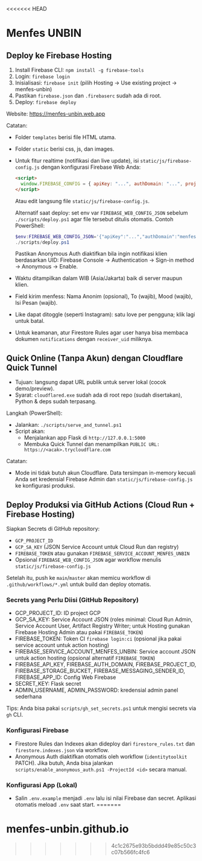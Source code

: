 <<<<<<< HEAD
# Menfes UNBIN

## Deploy ke Firebase Hosting

1. Install Firebase CLI: `npm install -g firebase-tools`
2. Login: `firebase login`
3. Inisialisasi: `firebase init` (pilih Hosting → Use existing project → menfes-unbin)
4. Pastikan `firebase.json` dan `.firebaserc` sudah ada di root.
5. Deploy: `firebase deploy`

Website: https://menfes-unbin.web.app

Catatan:
- Folder `templates` berisi file HTML utama.
- Folder `static` berisi css, js, dan images.
- Untuk fitur realtime (notifikasi dan live update), isi `static/js/firebase-config.js` dengan konfigurasi Firebase Web Anda:
  
  ```html
  <script>
    window.FIREBASE_CONFIG = { apiKey: "...", authDomain: "...", projectId: "...", appId:"..." }
  </script>
  ```
  
  Atau edit langsung file `static/js/firebase-config.js`.
  
  Alternatif saat deploy: set env var `FIREBASE_WEB_CONFIG_JSON` sebelum `./scripts/deploy.ps1` agar file tersebut ditulis otomatis.
  Contoh PowerShell:
  
  ```powershell
  $env:FIREBASE_WEB_CONFIG_JSON='{"apiKey":"...","authDomain":"menfes-unbin.firebaseapp.com","projectId":"menfes-unbin","storageBucket":"menfes-unbin.appspot.com","messagingSenderId":"...","appId":"..."}'
  ./scripts/deploy.ps1
  ```
  
  Pastikan Anonymous Auth diaktifkan bila ingin notifikasi klien berdasarkan UID: Firebase Console → Authentication → Sign-in method → Anonymous → Enable.
- Waktu ditampilkan dalam WIB (Asia/Jakarta) baik di server maupun klien.
- Field kirim menfess: Nama Anonim (opsional), To (wajib), Mood (wajib), Isi Pesan (wajib).
- Like dapat ditoggle (seperti Instagram): satu love per pengguna; klik lagi untuk batal.
- Untuk keamanan, atur Firestore Rules agar user hanya bisa membaca dokumen `notifications` dengan `receiver_uid` miliknya.

## Quick Online (Tanpa Akun) dengan Cloudflare Quick Tunnel

- Tujuan: langsung dapat URL publik untuk server lokal (cocok demo/preview).
- Syarat: `cloudflared.exe` sudah ada di root repo (sudah disertakan), Python & deps sudah terpasang.

Langkah (PowerShell):
- Jalankan: `./scripts/serve_and_tunnel.ps1`
- Script akan:
  - Menjalankan app Flask di `http://127.0.0.1:5000`
  - Membuka Quick Tunnel dan menampilkan `PUBLIC URL: https://<acak>.trycloudflare.com`

Catatan:
- Mode ini tidak butuh akun Cloudflare. Data tersimpan in-memory kecuali Anda set kredensial Firebase Admin dan `static/js/firebase-config.js` ke konfigurasi produksi.

## Deploy Produksi via GitHub Actions (Cloud Run + Firebase Hosting)

Siapkan Secrets di GitHub repository:
- `GCP_PROJECT_ID`
- `GCP_SA_KEY` (JSON Service Account untuk Cloud Run dan registry)
- `FIREBASE_TOKEN` atau gunakan `FIREBASE_SERVICE_ACCOUNT_MENFES_UNBIN`
- Opsional `FIREBASE_WEB_CONFIG_JSON` agar workflow menulis `static/js/firebase-config.js`

Setelah itu, push ke `main`/`master` akan memicu workflow di `.github/workflows/*.yml` untuk build dan deploy otomatis.

### Secrets yang Perlu Diisi (GitHub Repository)

- GCP_PROJECT_ID: ID project GCP
- GCP_SA_KEY: Service Account JSON (roles minimal: Cloud Run Admin, Service Account User, Artifact Registry Writer; untuk Hosting gunakan Firebase Hosting Admin atau pakai `FIREBASE_TOKEN`)
- FIREBASE_TOKEN: Token CI `firebase login:ci` (opsional jika pakai service account untuk action hosting)
- FIREBASE_SERVICE_ACCOUNT_MENFES_UNBIN: Service account JSON untuk action hosting (opsional alternatif `FIREBASE_TOKEN`)
- FIREBASE_API_KEY, FIREBASE_AUTH_DOMAIN, FIREBASE_PROJECT_ID, FIREBASE_STORAGE_BUCKET, FIREBASE_MESSAGING_SENDER_ID, FIREBASE_APP_ID: Config Web Firebase
- SECRET_KEY: Flask secret
- ADMIN_USERNAME, ADMIN_PASSWORD: kredensial admin panel sederhana

Tips: Anda bisa pakai `scripts/gh_set_secrets.ps1` untuk mengisi secrets via `gh` CLI.

### Konfigurasi Firebase

- Firestore Rules dan Indexes akan dideploy dari `firestore_rules.txt` dan `firestore.indexes.json` via workflow.
- Anonymous Auth diaktifkan otomatis oleh workflow (`identitytoolkit` PATCH). Jika butuh, Anda bisa jalankan `scripts/enable_anonymous_auth.ps1 -ProjectId <id>` secara manual.

### Konfigurasi App (Lokal)

- Salin `.env.example` menjadi `.env` lalu isi nilai Firebase dan secret. Aplikasi otomatis meload `.env` saat start.
=======
# menfes-unbin.github.io
>>>>>>> 4c1c2675e93b5bddd49e85c50c3c07b566fc4fc6
